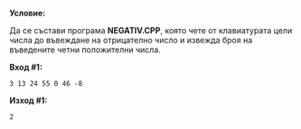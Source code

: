 **Условие:**

Да се състави програма **NEGATIV.CPP**, която чете от клавиатурата цели числа до въвеждане на отрицателно число и извежда броя на въведените четни положителни числа.

**Вход #1:**

	3 13 24 55 0 46 -8

**Изход #1:**

	2
